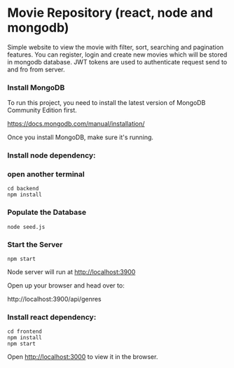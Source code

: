 # Movie Repository (react, node and mongodb)
Simple website to view the movie with filter, sort, searching and pagination features. You can register, login and create new movies which will be stored in mongodb database. JWT tokens are used to authenticate request send to and fro from server.

### Install MongoDB

To run this project, you need to install the latest version of MongoDB Community Edition first.

https://docs.mongodb.com/manual/installation/

Once you install MongoDB, make sure it's running.

### Install node dependency:<br />
### open another terminal
    cd backend
    npm install

### Populate the Database
    node seed.js
### Start the Server
    npm start

Node server will run at [http://localhost:3900](http://localhost:3000)

Open up your browser and head over to:

http://localhost:3900/api/genres

### Install react dependency:<br />
    cd frontend
    npm install
    npm start
Open [http://localhost:3000](http://localhost:3000) to view it in the browser.

